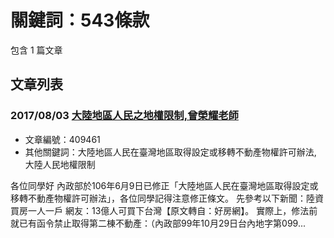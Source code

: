 # 關鍵詞：543條款

包含 1 篇文章

## 文章列表

### 2017/08/03 [大陸地區人民之地權限制,曾榮耀老師](../../articles/409461_%E5%A4%A7%E9%99%B8%E5%9C%B0%E5%8D%80%E4%BA%BA%E6%B0%91%E4%B9%8B%E5%9C%B0%E6%AC%8A%E9%99%90%E5%88%B6%2C%E6%9B%BE%E6%A6%AE%E8%80%80%E8%80%81%E5%B8%AB.md)
- 文章編號：409461
- 其他關鍵詞：大陸地區人民在臺灣地區取得設定或移轉不動產物權許可辦法, 大陸人民地權限制

各位同學好 內政部於106年6月9日已修正「大陸地區人民在臺灣地區取得設定或移轉不動產物權許可辦法」，各位同學記得注意修正條文。 先參考以下新聞：陸資買房一人一戶 網友：13億人可買下台灣【原文轉自：好房網】。 實際上，修法前就已有函令禁止取得第二棟不動產：（內政部99年10月29日台內地字第099...
